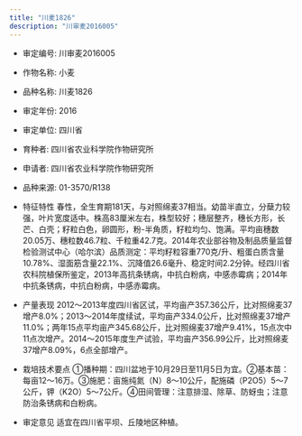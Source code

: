 ```yaml
---
title: "川麦1826"
description: "川审麦2016005"
---
```

* 审定编号:  川审麦2016005

*  作物名称:  小麦

*  品种名称:  川麦1826

*  审定年份:  2016

*  审定单位:  四川省

* 育种者:  四川省农业科学院作物研究所

*  申请者:  四川省农业科学院作物研究所

*  品种来源:  01-3570/R138

*  特征特性
春性，全生育期181天，与对照绵麦37相当。幼苗半直立，分蘖力较强，叶片宽度适中。株高83厘米左右，株型较好；穗层整齐，穗长方形，长芒、白壳；籽粒白色，卵圆形，粉-半角质，籽粒均匀、饱满。平均亩穗数20.05万、穗粒数46.7粒、千粒重42.7克。2014年农业部谷物及制品质量监督检验测试中心（哈尔滨）品质测定：平均籽粒容重770克/升、粗蛋白质含量10.78%、湿面筋含量22.1%、沉降值26.6毫升、稳定时间2.2分钟。经四川省农科院植保所鉴定，2013年高抗条锈病，中抗白粉病，中感赤霉病；2014年中抗条锈病，中抗白粉病，中感赤霉病。

*  产量表现
2012～2013年度四川省区试，平均亩产357.36公斤，比对照绵麦37增产8.0%；2013～2014年度续试，平均亩产334.0公斤，比对照绵麦37增产11.0%；两年15点平均亩产345.68公斤，比对照绵麦37增产9.41%，15点次中11点次增产。2014～2015年度生产试验，平均亩产356.99公斤，比对照绵麦37增产8.09%，6点全部增产。

*  栽培技术要点
①播种期：四川盆地于10月29日至11月5日为宜。②基本苗：每亩12～16万。③施肥：亩施纯氮（N）8～10公斤，配施磷（P2O5）5～7公斤，钾（K2O）5～7公斤。④田间管理：注意排湿、除草、防蚜虫；注意防治条锈病和白粉病。

*  审定意见
适宜在四川省平坝、丘陵地区种植。
